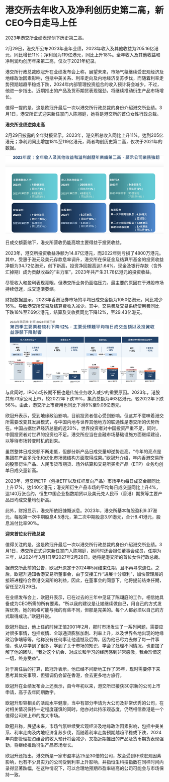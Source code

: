 # 港交所去年收入及净利创历史第二高，新CEO今日走马上任

2023年港交所业绩表现创下历史第二高。

2月29日，港交所公布2023年全年业绩，2023年收入及其他收益为205.16亿港元，同比增长11%；净利润为119亿港元，同比上升18%。全年收入及其他收益和净利润均创历年来第二高，仅次于2021年纪录。

港交所行政总裁欧冠升在业绩发布会上称，展望未来，市场气氛继续受宏观经济及地缘政治因素影响，包括中美关系、利率走向及内地经济复苏步伐，而随着利率走势预期越趋平稳或下跌，2024年内部管理投资组合的收入预计将会减少。不过，他进一步指出，近期推出的产品及货币期货表现强劲，将继续推动衍生产品市场增长。

值得一提的是，这是欧冠升最后一次以港交所行政总裁的身份介绍港交所业绩。3月1日，港交所正式迎来新任掌门人陈翊庭，她将是港交所的首位女性行政总裁。

**港交所业绩逆势走高**

2月29日披露的全年财报显示，2023年，港交所总收入同比上升11%，达到205亿港元；净利润同比增加18%至119亿港元，两者均创历史第二高，仅次于2021年的数据。

![f702779838f31ce122f0225bfb400721.jpg](https://raw.githubusercontent.com/qqhsx/qqnews_image/main/2024/03/01/港交所去年收入及净利创历史第二高，新CEO今日走马上任/f702779838f31ce122f0225bfb400721.jpg)

日成交额萎缩下，港交所营收仍能高增主要得益于投资收益。

2023年，港交所投资收益净额为14.87亿港元，而2022年则亏损了4800万港元。其中，受惠于港元及美元存款息率调升，港交所在保证金及结算所基金的投资收益净额为34.72亿港元，创下新高，投资净回报高达1.64%。现金及银行存款（含外汇掉期）成为贡献收益的“主力军”，2023年共产生31.78亿港元的投资收益。

尽管收入和盈利表现亮眼，但港交所业务仍面临压力。最主要的原因在于港股市场持续低迷，成交逐渐萎缩。

财报数据显示，2023年香港证券市场的平均日成交金额为1050亿港元，同比减少16%。导致港交所交易及结算费收入减少。其中，交易费及交易系统使用费同比下跌18%至7.69亿港元，结算及交收费同比下降12%，至29.43亿港元。

![e4a5d9aa3446506e05856e8a6806da8c.jpg](https://raw.githubusercontent.com/qqhsx/qqnews_image/main/2024/03/01/港交所去年收入及净利创历史第二高，新CEO今日走马上任/e4a5d9aa3446506e05856e8a6806da8c.jpg)

与此同时，IPO市场长期不振也是传统业务收入减少的重要原因。2023年，港股共有73家公司上市，较2022年下跌19%，集资总额为463亿港元，较2022年下跌56%。由此，港交所上市费用也同比下滑8%至9.08亿港元。

欧冠升表示，受到地缘政治影响，目前投资者信心受到影响。但这并不意味着港交所需要改变其发展模式，与中国内地与世界其他地方的联通性是港交所的优势所在。中国占据世界经济总量的近20%，世界投资者对中国投资严重不足，同时，中国投资者对世界的投资也不足。港交所应当在金融市场基础设施方面继续建设，以等待市场转变时机的到来。

虽然整体日成交额不断走低，但部分新产品日成交量却逆势走高。“今年的亮点是集团在产品多元化和优化市场微结构方面取得成果。”欧冠升介绍，年内香港交易所的股票衍生产品、人民币货币期货、场外结算和交易所买卖产品（ETP）业务均创单日成交量新高。

2023年，港交所ETP（包括ETF以及杠杆反向产品）市场平均每日成交金额同比上升17%，达140亿港元；港交所衍生产品市场的平均每日成交量同比上升4%，达140万张合约，恒生中国企业指数期货以及美元兑人民币（香港）期货等主要产品日均成交量均创新高。

此外，财报显示，港交所依旧慷慨派息。2023年，港交所基本每股盈利9.37港元，每股第一次中期股息4.5港元，第二次中期股息3.91港元，合计8.41港元，股息派付比率90%。

**迎来首位女行政总裁**

值得关注的是，这是欧冠升最后一次以港交所行政总裁的身份介绍港交所业绩。3月1日，港交所正式迎来新任掌门人陈翊庭，她同时还会担任董事会成员，任期为三年，从2024年3月1日至2027年2月28日。她将是港交所的首位女性行政总裁。

据港交所此前的公告，欧冠升原定于2024年5月结束任期，且不再寻求连任。之后，欧冠升通知香港交易所董事会，由于交接工作“进展十分顺利”，加快管理层的接班进程符合香港交易所的利益，因此，在董事会的同意下，他将提前结束任期，留任至2月29日。

在业绩发布会上，欧冠升表示，已在过去的三年中见证了陈翊庭的工作，相信她具备成为CEO所需的所有要素。“所以我的建议是让她继续做自己，用自己的方式发挥优势。她的风格可能与我的有些不同，但那是完美的。每个人都必须以自己的方式取得成功。”欧冠升说。

欧冠升指出，他上任的时候正值2001年2月，那时市场发生了一系列问题，需要应对很多事情，包括疫情、全球通货膨胀加剧、利率上升，以及世界各地出现的地缘政治争端等等。他称没有任何事让他遗憾及后悔，因为他已尽力去做了每一件事情，也从中学到了很多，学到了关于市场的知识，学会了处理不同情况，也更加了解了他的团队，“我对这个机会、对成长和学习的经历感到非常感激，我会珍惜这一切，终身受益”。

对于离任后的打算，欧冠升表示，他已经不间断地工作了35年，现时需要停下来思考其优先事项，但强调仍会留在香港，会去更多地方旅行。

欧冠升在业绩发布会上还表示，自今年初以来，港交所已接获30宗新的公司上市申请，高于去年同期数字。

欧冠升形容相关的活动水平健康，当中有部分申请为大公司及非常优秀的公司，在对相关情况保持一定程度谨慎的同时，他亦对此持乐观态度，仍然相信香港是一个值得公司来上市的庞大市场。

欧冠升称，展望未来，市场气氛继续受宏观经济及地缘政治因素影响，包括中美关系、利率走向及内地经济复苏步伐，而随着利率走势预期越趋平稳或下跌，2024年内部管理投资组合的收入预计将会减少，又指近期推出的产品及货币期货表现强劲，将继续推动衍生产品市场增长。

欧冠升还指出，港交所是一家市盈率达25至30倍的公司，故会受到环球宏观因素影响，也有不少具实力的公司受到利率上升影响，并指恒生科技指数在同样时间内录得显著跌幅，在这种情况下，可以合理地预期市盈率较高的公司可能会与市场保持一致。

